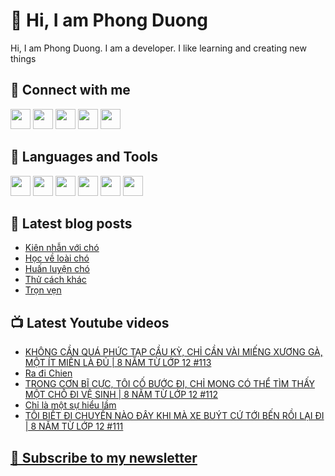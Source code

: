 # 👋 Hi, I am Phong Duong

Hi, I am Phong Duong. I am a developer. I like learning and creating new things

## 🔗 Connect with me
[<img height="32" width="32" src="https://cdn.jsdelivr.net/npm/simple-icons@v3/icons/youtube.svg" />](https://www.youtube.com/channel/UCXykqt3V2-9bYXKWZRcH0rA)
[<img height="32" width="32" src="https://cdn.jsdelivr.net/npm/simple-icons@v3/icons/instagram.svg" />](https://www.instagram.com/phongduonglh)
[<img height="32" width="32" src="https://cdn.jsdelivr.net/npm/simple-icons@v3/icons/twitter.svg" />](https://twitter.com/phongduonglh)
[<img height="32" width="32" src="https://cdn.jsdelivr.net/npm/simple-icons@v3/icons/facebook.svg" />](https://www.facebook.com/phongduonglh)
[<img height="32" width="32" src="https://cdn.jsdelivr.net/npm/simple-icons@v3/icons/linkedin.svg" />](https://www.linkedin.com/in/phongduonglh)

## 🧰 Languages and Tools

[<img height="32" width="32" src="https://cdn.jsdelivr.net/npm/simple-icons@v3/icons/javascript.svg" />](javascript)
[<img height="32" width="32" src="https://cdn.jsdelivr.net/npm/simple-icons@v3/icons/html5.svg" />](html5)
[<img height="32" width="32" src="https://cdn.jsdelivr.net/npm/simple-icons@v3/icons/css3.svg" />](css3)
[<img height="32" width="32" src="https://cdn.jsdelivr.net/npm/simple-icons@v3/icons/node-dot-js.svg" />](nodejs)
[<img height="32" width="32" src="https://cdn.jsdelivr.net/npm/simple-icons@v3/icons/react.svg" />](react)
[<img height="32" width="32" src="https://cdn.jsdelivr.net/npm/simple-icons@v3/icons/vue-dot-js.svg" />](vue)

## 📝 Latest blog posts

<!-- BLOG-POST-LIST:START -->
- [Kiên nhẫn với chó](https://phongduong.dev/blog/2021/08/kien-nhan-voi-cho/)
- [Học về loài chó](https://phongduong.dev/blog/2021/08/hoc-ve-loai-cho/)
- [Huấn luyện chó](https://phongduong.dev/blog/2021/08/huan-luyen-cho/)
- [Thử cách khác](https://phongduong.dev/blog/2021/08/thu-cach-khac/)
- [Trọn vẹn](https://phongduong.dev/blog/2021/08/tron-ven/)
<!-- BLOG-POST-LIST:END -->

## 📺 Latest Youtube videos

<!-- YOUTUBE-VIDEO-LIST:START -->
- [KHÔNG CẦN QUÁ PHỨC TẠP CẦU KỲ, CHỈ CẦN VÀI MIẾNG XƯƠNG GÀ, MỘT ÍT MIẾN LÀ ĐỦ | 8 NĂM TỪ LỚP 12 #113](https://www.youtube.com/watch?v=FcfQibx6l0E)
- [Ra đi Chien](https://www.youtube.com/watch?v=8wmcCUPwCco)
- [TRONG CƠN BĨ CỰC, TÔI CỐ BƯỚC ĐI, CHỈ MONG CÓ THỂ TÌM THẤY MỘT CHỖ ĐI VỆ SINH | 8 NĂM TỪ LỚP 12 #112](https://www.youtube.com/watch?v=mbXAm5PBTTE)
- [Chỉ là một sự hiểu lầm](https://www.youtube.com/watch?v=7Bbm7N4VDBc)
- [TÔI BIẾT ĐI CHUYẾN NÀO ĐÂY KHI MÀ XE BUÝT CỨ TỚI BẾN RỒI LẠI ĐI | 8 NĂM TỪ LỚP 12 #111](https://www.youtube.com/watch?v=tnlFxmKy-5c)
<!-- YOUTUBE-VIDEO-LIST:END -->

## [💌 Subscribe to my newsletter](https://koogio.substack.com/)
